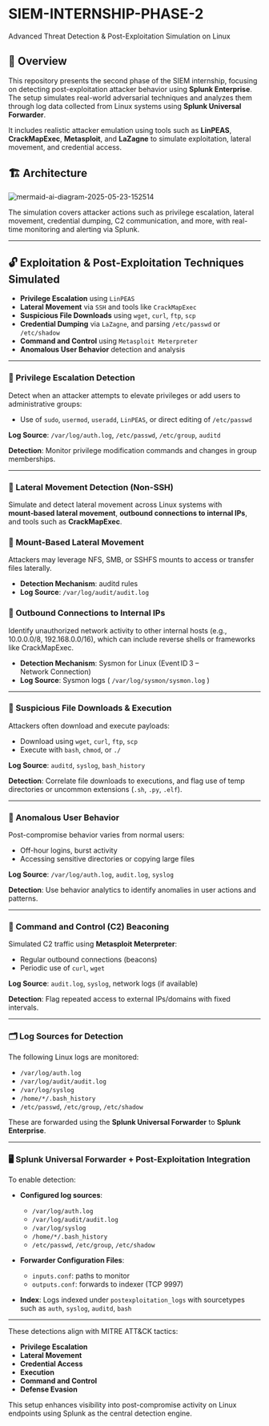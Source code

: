 # SIEM-INTERNSHIP-PHASE-2
Advanced Threat Detection & Post-Exploitation Simulation on Linux

## 📌 Overview

This repository presents the second phase of the SIEM internship, focusing on detecting post-exploitation attacker behavior using **Splunk Enterprise**. The setup simulates real-world adversarial techniques and analyzes them through log data collected from Linux systems using **Splunk Universal Forwarder**.

It includes realistic attacker emulation using tools such as **LinPEAS**, **CrackMapExec**, **Metasploit**, and **LaZagne** to simulate exploitation, lateral movement, and credential access.

## 🏗️ Architecture

![mermaid-ai-diagram-2025-05-23-152514](https://github.com/user-attachments/assets/678abed8-b117-4735-9364-d7b530aadf61)


The simulation covers attacker actions such as privilege escalation, lateral movement, credential dumping, C2 communication, and more, with real-time monitoring and alerting via Splunk.

---

## 🔓 Exploitation & Post-Exploitation Techniques Simulated

- **Privilege Escalation** using `LinPEAS`
- **Lateral Movement** via `SSH` and tools like `CrackMapExec`
- **Suspicious File Downloads** using `wget`, `curl`, `ftp`, `scp`
- **Credential Dumping** via `LaZagne`, and parsing `/etc/passwd` or `/etc/shadow`
- **Command and Control** using `Metasploit Meterpreter`
- **Anomalous User Behavior** detection and analysis

---

### 🧍 Privilege Escalation Detection

Detect when an attacker attempts to elevate privileges or add users to administrative groups:
- Use of `sudo`, `usermod`, `useradd`, `LinPEAS`, or direct editing of `/etc/passwd`

**Log Source**: `/var/log/auth.log`, `/etc/passwd`, `/etc/group`, `auditd`

**Detection**: Monitor privilege modification commands and changes in group memberships.

---

### 🔄 Lateral Movement Detection (Non-SSH)

Simulate and detect lateral movement across Linux systems with **mount‑based lateral movement**, **outbound connections to internal IPs**, and tools such as **CrackMapExec**.

### 🚨 Mount‑Based Lateral Movement

Attackers may leverage NFS, SMB, or SSHFS mounts to access or transfer files laterally.

- **Detection Mechanism**: auditd rules  
- **Log Source**: `/var/log/audit/audit.log`

### 📡 Outbound Connections to Internal IPs

Identify unauthorized network activity to other internal hosts (e.g., 10.0.0.0/8, 192.168.0.0/16), which can include reverse shells or frameworks like CrackMapExec.

- **Detection Mechanism**: Sysmon for Linux (Event ID 3 – Network Connection)  
- **Log Source**: Sysmon logs ( `/var/log/sysmon/sysmon.log` )
  
---

### 🧪 Suspicious File Downloads & Execution

Attackers often download and execute payloads:
- Download using `wget`, `curl`, `ftp`, `scp`
- Execute with `bash`, `chmod`, or `./`

**Log Source**: `auditd`, `syslog`, `bash_history`

**Detection**: Correlate file downloads to executions, and flag use of temp directories or uncommon extensions (`.sh`, `.py`, `.elf`).

---

### 🧭 Anomalous User Behavior

Post-compromise behavior varies from normal users:
- Off-hour logins, burst activity
- Accessing sensitive directories or copying large files

**Log Source**: `/var/log/auth.log`, `audit.log`, `syslog`

**Detection**: Use behavior analytics to identify anomalies in user actions and patterns.

---

### 📡 Command and Control (C2) Beaconing

Simulated C2 traffic using **Metasploit Meterpreter**:
- Regular outbound connections (beacons)
- Periodic use of `curl`, `wget`

**Log Source**: `audit.log`, `syslog`, network logs (if available)

**Detection**: Flag repeated access to external IPs/domains with fixed intervals.

---

### 🗂️ Log Sources for Detection

The following Linux logs are monitored:
- `/var/log/auth.log`
- `/var/log/audit/audit.log`
- `/var/log/syslog`
- `/home/*/.bash_history`
- `/etc/passwd`, `/etc/group`, `/etc/shadow`

These are forwarded using the **Splunk Universal Forwarder** to **Splunk Enterprise**.

---

### 🖥️ Splunk Universal Forwarder + Post-Exploitation Integration

To enable detection:

- **Configured log sources**:
  - `/var/log/auth.log`
  - `/var/log/audit/audit.log`
  - `/var/log/syslog`
  - `/home/*/.bash_history`
  - `/etc/passwd`, `/etc/group`, `/etc/shadow`

- **Forwarder Configuration Files**:
  - `inputs.conf`: paths to monitor
  - `outputs.conf`: forwards to indexer (TCP 9997)

- **Index**: Logs indexed under `postexploitation_logs` with sourcetypes such as `auth`, `syslog`, `auditd`, `bash`

---

These detections align with MITRE ATT&CK tactics:
- **Privilege Escalation**
- **Lateral Movement**
- **Credential Access**
- **Execution**
- **Command and Control**
- **Defense Evasion**

This setup enhances visibility into post-compromise activity on Linux endpoints using Splunk as the central detection engine.
